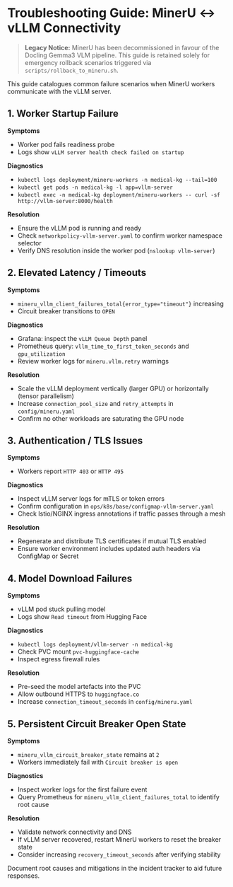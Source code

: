 # Troubleshooting Guide: MinerU ↔ vLLM Connectivity

> **Legacy Notice:** MinerU has been decommissioned in favour of the Docling Gemma3 VLM pipeline. This guide is retained solely
> for emergency rollback scenarios triggered via `scripts/rollback_to_mineru.sh`.

This guide catalogues common failure scenarios when MinerU workers communicate with the
vLLM server.

## 1. Worker Startup Failure

**Symptoms**
- Worker pod fails readiness probe
- Logs show `vLLM server health check failed on startup`

**Diagnostics**
- `kubectl logs deployment/mineru-workers -n medical-kg --tail=100`
- `kubectl get pods -n medical-kg -l app=vllm-server`
- `kubectl exec -n medical-kg deployment/mineru-workers -- curl -sf http://vllm-server:8000/health`

**Resolution**
- Ensure the vLLM pod is running and ready
- Check `networkpolicy-vllm-server.yaml` to confirm worker namespace selector
- Verify DNS resolution inside the worker pod (`nslookup vllm-server`)

## 2. Elevated Latency / Timeouts

**Symptoms**
- `mineru_vllm_client_failures_total{error_type="timeout"}` increasing
- Circuit breaker transitions to `OPEN`

**Diagnostics**
- Grafana: inspect the `vLLM Queue Depth` panel
- Prometheus query: `vllm_time_to_first_token_seconds` and `gpu_utilization`
- Review worker logs for `mineru.vllm.retry` warnings

**Resolution**
- Scale the vLLM deployment vertically (larger GPU) or horizontally (tensor parallelism)
- Increase `connection_pool_size` and `retry_attempts` in `config/mineru.yaml`
- Confirm no other workloads are saturating the GPU node

## 3. Authentication / TLS Issues

**Symptoms**
- Workers report `HTTP 403` or `HTTP 495`

**Diagnostics**
- Inspect vLLM server logs for mTLS or token errors
- Confirm configuration in `ops/k8s/base/configmap-vllm-server.yaml`
- Check Istio/NGINX ingress annotations if traffic passes through a mesh

**Resolution**
- Regenerate and distribute TLS certificates if mutual TLS enabled
- Ensure worker environment includes updated auth headers via ConfigMap or Secret

## 4. Model Download Failures

**Symptoms**
- vLLM pod stuck pulling model
- Logs show `Read timeout` from Hugging Face

**Diagnostics**
- `kubectl logs deployment/vllm-server -n medical-kg`
- Check PVC mount `pvc-huggingface-cache`
- Inspect egress firewall rules

**Resolution**
- Pre-seed the model artefacts into the PVC
- Allow outbound HTTPS to `huggingface.co`
- Increase `connection_timeout_seconds` in `config/mineru.yaml`

## 5. Persistent Circuit Breaker Open State

**Symptoms**
- `mineru_vllm_circuit_breaker_state` remains at `2`
- Workers immediately fail with `Circuit breaker is open`

**Diagnostics**
- Inspect worker logs for the first failure event
- Query Prometheus for `mineru_vllm_client_failures_total` to identify root cause

**Resolution**
- Validate network connectivity and DNS
- If vLLM server recovered, restart MinerU workers to reset the breaker state
- Consider increasing `recovery_timeout_seconds` after verifying stability

Document root causes and mitigations in the incident tracker to aid future responses.
